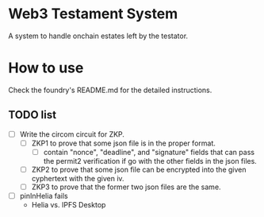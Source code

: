 # Web3 Testament System
A system to handle onchain estates left by the testator.

# How to use
Check the foundry's README.md for the detailed instructions.

## TODO list
- [ ] Write the circom circuit for ZKP.
  - [ ] ZKP1 to prove that some json file is in the proper format.
    - [ ] contain "nonce", "deadline", and "signature" fields that can pass the permit2 verification if go with the other fields in the json files.
  - [ ] ZKP2 to prove that some json file can be encrypted into the given cyphertext with the given iv.
  - [ ] ZKP3 to prove that the former two json files are the same.
- [ ] pinInHelia fails
  - Helia vs. IPFS Desktop